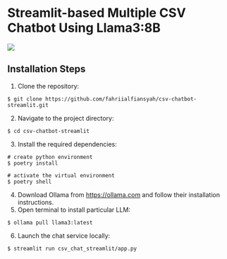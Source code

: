 # Streamlit-based Multiple CSV Chatbot Using Llama3:8B

![](https://i.imgur.com/zXue9mG.png)

## Installation Steps
1. Clone the repository:
```shell
$ git clone https://github.com/fahriialfiansyah/csv-chatbot-streamlit.git
```
2. Navigate to the project directory:
```shell
$ cd csv-chatbot-streamlit
```
3. Install the required dependencies:
```shell
# create python environment
$ poetry install

# activate the virtual environment
$ poetry shell
```
4. Download Ollama from https://ollama.com and follow their installation instructions.
5. Open terminal to install particular LLM:
```shell
$ ollama pull llama3:latest
```
6. Launch the chat service locally:
```shell
$ streamlit run csv_chat_streamlit/app.py
```
